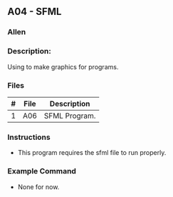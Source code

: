 ## A04 - SFML
### Allen
### Description:

Using to make graphics for programs.

### Files

|   #   | File     | Description                      |
| :---: | -------- | -------------------------------- |
|   1   | A06 | SFML Program. |


### Instructions

- This program requires the sfml file to run properly.

### Example Command

- None for now.
